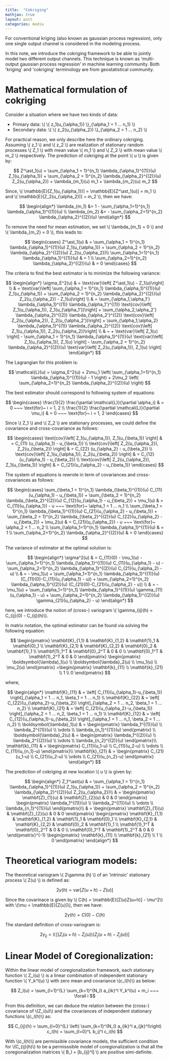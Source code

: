 ```yaml
---
title:  "Cokriging"
mathjax: true
layout: post
categories: media
---
```


For conventional kriging (also known as gaussian process regression), only one single output channel is considered in the modeling process.

In this note, we introduce the cokriging framework to be able to jointly model two different output channels. This technique is known as 'multi-output gaussian process regression' in machine learning community. Both 'kriging' and 'cokriging' terminology are from geostatistical community.

# Mathematical formulation of cokriging

Consider a situation where we have two kinds of data:
- Primary data: \\( \\{ z_1(u_{\alpha_1}) \\}\_{\alpha_1 = 1 ... n_1} \\)
- Secondary data: \\( \\{ z_2(u_{\alpha_2}) \\}\_{\alpha_2 = 1 ... n_2} \\)

For practical reason, we only describe here the ordinary cokriging. Assuming \\( z_1 \\) and \\( z_2 \\) are realization of stationary random processes \\( Z_1 \\) with mean value \\( m_1 \\) and \\( Z_2 \\) with mean value \\( m_2 \\) respectively. The prediction of cokriging at the point \\( u \\) is given by:

$$
Z^\ast_1(u) = \sum_{\alpha_1 = 1}^{n_1} \lambda_{\alpha_1}^{(1)}(u) Z_1(u_{\alpha_1}) + \sum_{\alpha_2 = 1}^{n_2} \lambda_{\alpha_2}^{(2)}(u) Z_2(u_{\alpha_2}) + \lambda_{m_1}(u) m_1 + \lambda_{m_2}(u) m_2
$$

Since, \\( \mathbb{E}[Z_1(u_{\alpha_1})] = \mathbb{E}[Z^\ast_1(u)] = m_1 \\) and \\( \mathbb{E}[Z_2(u_{\alpha_2})] = m_2 \\), then we have:

$$
\begin{align*}
\lambda_{m_1} &= 1 - \sum_{\alpha_1=1}^{n_1} \lambda_{\alpha_1}^{(1)}(u) \\
\lambda_{m_2} &= - \sum_{\alpha_2=1}^{n_2} \lambda_{\alpha_2}^{(2)}(u)
\end{align*}
$$

To remove the need for mean estimation, we set \\( \lambda_{m_1} = 0 \\) and \\( \lambda_{m_2} = 0 \\), this leads to:

$$
  \begin{cases}
    Z^\ast_1(u) & = \sum_{\alpha_1 = 1}^{n_1} \lambda_{\alpha_1}^{(1)}(u) Z_1(u_{\alpha_1}) + \sum_{\alpha_2 = 1}^{n_2} \lambda_{\alpha_2}^{(2)}(u) Z_2(u_{\alpha_2})\\
    \sum_{\alpha_1=1}^{n_1} \lambda_{\alpha_1}^{(1)}(u) & = 1 \\
    \sum_{\alpha_2=1}^{n_2} \lambda_{\alpha_2}^{(2)}(u) & = 0
  \end{cases}
$$

The criteria to find the best estimator is to minimize the following variance:

$$
\begin{align*}
\sigma_E^2(u) & = \text{var}\left[ Z^\ast_1(u) - Z_1(u)\right] \\
              & = \text{var}\left[ \sum_{\alpha_1 = 1}^{n_1} \lambda_{\alpha_1}^{(1)}(u) Z_1(u_{\alpha_1}) + \sum_{\alpha_2 = 1}^{n_2} \lambda_{\alpha_2}^{(2)}(u) Z_2(u_{\alpha_2}) - Z_1(u)\right] \\
              & = \sum_{\alpha_1,\alpha_1'} \lambda_{\alpha_1}^{(1)} \lambda_{\alpha_1'}^{(1)} \text{cov}\left[ Z_1(u_{\alpha_1}), Z_1(u_{\alpha_1'})\right] + \sum_{\alpha_2,\alpha_2'} \lambda_{\alpha_2}^{(2)} \lambda_{\alpha_2'}^{(2)} \text{cov}\left[ Z_2(u_{\alpha_2}), Z_2(u_{\alpha_2'})\right] + \sum_{\alpha_1,\alpha_2} \lambda_{\alpha_1}^{(1)} \lambda_{\alpha_2}^{(2)} \text{cov}\left[ Z_1(u_{\alpha_1}), Z_2(u_{\alpha_2})\right] \\
              & ~ + \text{var}\left[ Z_1(u) \right] - \sum_{\alpha_1 = 1}^{n_1} \lambda_{\alpha_1}^{(1)}(u) \text{var}\left[ Z_1(u_{\alpha_1}), Z_1(u) \right] - \sum_{\alpha_2 = 1}^{n_2} \lambda_{\alpha_2}^{(2)}(u) \text{var}\left[ Z_2(u_{\alpha_1}), Z_1(u) \right]
\end{align*}
$$

The Lagrangian for this problem is:

$$
\mathcal{L}(u) = \sigma_E^2(u) + 2\mu_1 \left( \sum_{\alpha_1=1}^{n_1} \lambda_{\alpha_1}^{(1)}(u) - 1 \right) + 2\mu_2 \left( \sum_{\alpha_2=1}^{n_2} \lambda_{\alpha_2}^{(2)}(u) \right)
$$

The best estimator should correspond to following system of equations:

$$
\begin{cases}
\frac{1}{2} \frac{\partial \mathcal{L}}{\partial \alpha_i} & = 0 ~~~ \text{for}~ i = 1, 2 \\
\frac{1}{2} \frac{\partial \mathcal{L}}{\partial \mu_i} & = 0 ~~~ \text{for}~ i = 1, 2
\end{cases}
$$

Since \\( Z_1 \\) and \\( Z_2 \\) are stationary processes, we could define the covariance and cross-covariance as follows:

$$
\begin{cases}
\text{cov}\left[ Z_1(u_{\alpha_1}), Z_1(u_{\beta_1}) \right] & = C_{11} (u_{\alpha_1} - u_{\beta_1}) \\
\text{cov}\left[ Z_2(u_{\alpha_2}), Z_2(u_{\beta_2}) \right] & = C_{22} (u_{\alpha_2} - u_{\beta_2}) \\
\text{cov}\left[ Z_1(u_{\alpha_1}), Z_2(u_{\beta_2}) \right] & = C_{12}(u_{\alpha_1} - u_{\beta_2}) \\
\text{cov}\left[ Z_2(u_{\alpha_2}), Z_1(u_{\beta_1}) \right] & = C_{21}(u_{\alpha_2} - u_{\beta_1})
\end{cases}
$$

The system of equations is rewrote in term of covariances and cross-covariances as follows:

$$
  \begin{cases}
    \sum_{\beta_1 = 1}^{n_1} \lambda_{\beta_1}^{(1)}(u) C_{11}(u_{\alpha_1} - u_{\beta_1}) + \sum_{\beta_2 = 1}^{n_2} \lambda_{\beta_2}^{(2)}(u) C_{12}(u_{\alpha_1} - u_{\beta_2}) + \mu_1(u) & = C_{11}(u_{\alpha_1}) - u ~~~ \text{for}~ \alpha_1 = 1 ... n_1 \\
    \sum_{\beta_1 = 1}^{n_1} \lambda_{\beta_1}^{(1)}(u) C_{21}(u_{\alpha_2} - u_{\beta_1}) + \sum_{\beta_2 = 1}^{n_2} \lambda_{\beta_2}^{(2)}(u) C_{22}(u_{\alpha_2} - u_{\beta_2}) + \mu_2(u) & = C_{21}(u_{\alpha_2}) - u ~~~ \text{for}~ \alpha_2 = 1 ... n_2 \\    
    \sum_{\alpha_1=1}^{n_1} \lambda_{\alpha_1}^{(1)}(u) & = 1 \\
    \sum_{\alpha_2=1}^{n_2} \lambda_{\alpha_2}^{(2)}(u) & = 0
  \end{cases}
$$

The variance of estimator at the optimal solution is:

$$
\begin{align*}
\sigma^2(u) & = C_{11}(0) - \mu_1(u) - \sum_{\alpha_1=1}^{n_1} \lambda_{\alpha_1}^{(1)}(u) C_{11}(u_{\alpha_1} - u) - \sum_{\alpha_2=1}^{n_2} \lambda_{\alpha_1}^{(2)}(u) C_{21}(u_{\alpha_2} - u) \\
& = - \mu_1(u) + \sum_{\alpha_1=1}^{n_1} \lambda_{\alpha_1}^{(1)}(u) (C_{11}(0)-C_{11}(u_{\alpha_1} - u)) + \sum_{\alpha_2=1}^{n_2} \lambda_{\alpha_1}^{(2)}(u) (C_{21}(0)-C_{21}(u_{\alpha_2} - u)) \\
& = - \mu_1(u) + \sum_{\alpha_1=1}^{n_1} \lambda_{\alpha_1}^{(1)}(u) \gamma_{11}(u_{\alpha_1} - u) + \sum_{\alpha_2=1}^{n_2} \lambda_{\alpha_1}^{(2)}(u) \gamma_{21}(u_{\alpha_2} - u)
\end{align*}
$$

here, we introduce the notion of (cross-) variogram \\( \gamma_{ij}(h) = C_{ij}(0) - C_{ij}(h)\\).

In matrix notation, the optimal estimator can be found via solving the following equation:

$$
\begin{pmatrix}
  \mathbf{K}_{1,1} & \mathbf{K}_{1,2} & \mathbf{1}_1 & \mathbf{0}_1 \\
  \mathbf{K}_{2,1} & \mathbf{K}_{2,2} & \mathbf{0}_2 & \mathbf{1}_1 \\
  \mathbf{1}_1^T   & \mathbf{0}_2^T   & 0   & 0  \\
  \mathbf{0}_1^T   & \mathbf{1}_2^T   & 0   & 0 
 \end{pmatrix}
 \begin{pmatrix}
  \boldsymbol{\lambda}_1(u) \\
  \boldsymbol{\lambda}_2(u) \\
  \mu_1(u)  \\
  \mu_2(u)
 \end{pmatrix}
 =\begin{pmatrix}
  \mathbf{k}_{11} \\
  \mathbf{k}_{21} \\
  1 \\
  0
 \end{pmatrix}
$$

where,

$$
\begin{align*}
\mathbf{K}_{11} & = \left[ C_{11}(u_{\alpha_1}-u_{\beta_1}) \right]_{\alpha_1 = 1 ... n_1, \beta_1 = 1 ... n_1} \\
\mathbf{K}_{22} & = \left[ C_{22}(u_{\alpha_2}-u_{\beta_2}) \right]_{\alpha_2 = 1 ... n_2, \beta_1 = 1 ... n_2} \\
\mathbf{K}_{21} & = \left[ C_{21}(u_{\alpha_2}-u_{\beta_1}) \right]_{\alpha_2 = 1 ... n_2, \beta_1 = 1 ... n_1} \\
\mathbf{K}_{12} & = \left[ C_{12}(u_{\alpha_1}-u_{\beta_2}) \right]_{\alpha_1 = 1 ... n_1, \beta_2 = 1 ... n_2} \\
\boldsymbol{\lambda}_1(u) & = 
\begin{pmatrix}
  \lambda_1^{(1)}(u) \\
  \lambda_2^{(1)}(u) \\
  \vdots \\
  \lambda_{n_1}^{(1)}(u)
 \end{pmatrix} \\
 \boldsymbol{\lambda}_2(u) & = 
\begin{pmatrix}
  \lambda_1^{(2)}(u) \\
  \lambda_2^{(2)}(u) \\
  \vdots \\
  \lambda_{n_2}^{(2)}(u)
 \end{pmatrix}\\
\mathbf{k}_{11} & = 
\begin{pmatrix}
  C_{11}(u_1-u) \\
  C_{11}(u_2-u) \\
  \vdots \\
  C_{11}(u_{n_1}-u)
\end{pmatrix}\\
\mathbf{k}_{21} & = 
\begin{pmatrix}
  C_{21}(u_1-u) \\
  C_{21}(u_2-u) \\
  \vdots \\
  C_{21}(u_{n_2}-u)
 \end{pmatrix}
\end{align*}
$$

The prediction of cokriging at new location \\( u \\) is given by:

$$
\begin{align*}
Z_1^\ast(u) & = \sum_{\alpha_1 = 1}^{n_1} \lambda_{\alpha_1}^{(1)}(u) Z_1(u_{\alpha_1}) + \sum_{\alpha_2 = 1}^{n_2} \lambda_{\alpha_2}^{(2)}(u) Z_2(u_{\alpha_2})\\
            & =  
\begin{pmatrix}
  \mathbf{Z}_{1}(u) & \mathbf{Z}_{2}(u) & 0 & 0
 \end{pmatrix}            
 \begin{pmatrix}
  \lambda_1^{(1)}(u) \\
  \lambda_2^{(1)}(u) \\
  \vdots \\
  \lambda_{n_1}^{(1)}(u)
 \end{pmatrix}\\
            & =  
\begin{pmatrix}
  \mathbf{Z}_{1}(u) & \mathbf{Z}_{2}(u) & 0 & 0
 \end{pmatrix}            
\begin{pmatrix}
  \mathbf{K}_{1,1} & \mathbf{K}_{1,2} & \mathbf{1}_1 & \mathbf{0}_1 \\
  \mathbf{K}_{2,1} & \mathbf{K}_{2,2} & \mathbf{0}_2 & \mathbf{1}_1 \\
  \mathbf{1}_1^T   & \mathbf{0}_2^T   & 0   & 0  \\
  \mathbf{0}_1^T   & \mathbf{1}_2^T   & 0   & 0 
 \end{pmatrix}^{-1}
\begin{pmatrix}
  \mathbf{k}_{11} \\
  \mathbf{k}_{21} \\
  1 \\
  0
 \end{pmatrix} 
\end{align*}
$$

# Theoretical variogram models:

The theoretical variogram \\( 2\gamma (h) \\) of an 'intrinsic' stationary process \\( Z(u) \\) is defined as:

$$
2\gamma (h) = \text{var}[Z(u+h)-Z(u)]
$$

Since the covarinace is given by \\( C(h) = \mathbb{E}[Z(u)Z(u+h)] - \mu^2\\) with \\(\mu = \mathbb{E}[Z(u)]\\), then we have:

$$
2\gamma (h) = C(0) - C(h)
$$

The standard definition of cross-variogram is:

$$
2\gamma_{ij} = \mathbb{E}[(Z_i(u+h)-Z_i(u))(Z_j(u+h)-Z_j(u))]
$$

# Linear Model of Coregionalization:

Within the linear model of coregionalization framework, each stationary function \\( Z_i(u) \\) is a linear combination of independent stationary function \\( Y_k^l(u) \\) with zero mean and covariance \\(c_l(h)\\) as below:

$$
Z_l(u) = \sum_{l=1}^{L} \sum_{k=1}^{N_l} a_{ik}^l Y_k^l(u) + m_i ~~~ \forall i
$$

From this definition, we can deduce the relation between the (cross-) covariance of \\(Z_i(u)\\) and the covariances of independent stationary functions \\(c_l(h)\\) as:

$$
C_{ij}(h) = \sum_{l=0}^{L} \left( \sum_{k=1}^{N_l} a_{ik}^l a_{jk}^l\right) c_l(h) = \sum_{l=0}^L b_ij^l c_i(h)
$$

With \\(c_l(h)\\) are permissible covariance models, the sufficient condition for \\(C_{ij}(h)\\) to be a permisssible model of coregionalization is that all the coregionalization matrices \\( B_l = [b_{ij}^l] \\) are positive simi-definite.
